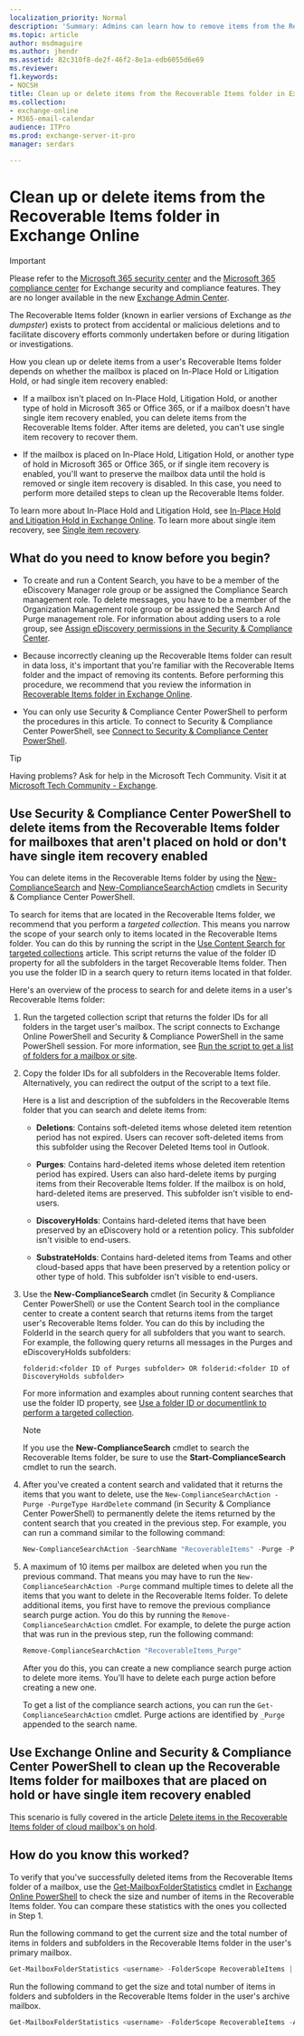 ```yaml
---
localization_priority: Normal
description: 'Summary: Admins can learn how to remove items from the Recoverable Items folder in Exchange Online.'
ms.topic: article
author: msdmaguire
ms.author: jhendr
ms.assetid: 82c310f8-de2f-46f2-8e1a-edb6055d6e69
ms.reviewer:
f1.keywords:
- NOCSH
title: Clean up or delete items from the Recoverable Items folder in Exchange Online
ms.collection:
- exchange-online
- M365-email-calendar
audience: ITPro
ms.prod: exchange-server-it-pro
manager: serdars

---
```


# Clean up or delete items from the Recoverable Items folder in Exchange Online

> [!IMPORTANT]
> Please refer to the [Microsoft 365 security center](https://security.microsoft.com/homepage) and the [Microsoft 365 compliance center](https://compliance.microsoft.com/homepage) for Exchange security and compliance features. They are no longer available in the new [Exchange Admin Center](https://admin.exchange.microsoft.com).

The Recoverable Items folder (known in earlier versions of Exchange as *the dumpster*) exists to protect from accidental or malicious deletions and to facilitate discovery efforts commonly undertaken before or during litigation or investigations.

How you clean up or delete items from a user's Recoverable Items folder depends on whether the mailbox is placed on In-Place Hold or Litigation Hold, or had single item recovery enabled:

- If a mailbox isn't placed on In-Place Hold, Litigation Hold, or another type of hold in Microsoft 365 or Office 365, or if a mailbox doesn't have single item recovery enabled, you can delete items from the Recoverable Items folder. After items are deleted, you can't use single item recovery to recover them.

- If the mailbox is placed on In-Place Hold, Litigation Hold, or another type of hold in Microsoft 365 or Office 365, or if single item recovery is enabled, you'll want to preserve the mailbox data until the hold is removed or single item recovery is disabled. In this case, you need to perform more detailed steps to clean up the Recoverable Items folder.

To learn more about In-Place Hold and Litigation Hold, see [In-Place Hold and Litigation Hold in Exchange Online](../in-place-and-litigation-holds.md). To learn more about single item recovery, see [Single item recovery](recoverable-items-folder.md#single-item-recovery).

## What do you need to know before you begin?

- To create and run a Content Search, you have to be a member of the eDiscovery Manager role group or be assigned the Compliance Search management role. To delete messages, you have to be a member of the Organization Management role group or be assigned the Search And Purge management role. For information about adding users to a role group, see [Assign eDiscovery permissions in the Security & Compliance Center](/microsoft-365/compliance/assign-ediscovery-permissions).

- Because incorrectly cleaning up the Recoverable Items folder can result in data loss, it's important that you're familiar with the Recoverable Items folder and the impact of removing its contents. Before performing this procedure, we recommend that you review the information in [Recoverable Items folder in Exchange Online](recoverable-items-folder.md).

- You can only use Security & Compliance Center PowerShell to perform the procedures in this article. To connect to Security & Compliance Center PowerShell, see [Connect to Security & Compliance Center PowerShell](/powershell/exchange/connect-to-scc-powershell).

> [!TIP]
> Having problems? Ask for help in the Microsoft Tech Community. Visit it at [Microsoft Tech Community - Exchange](https://techcommunity.microsoft.com/t5/exchange/ct-p/Exchange).

## Use Security & Compliance Center PowerShell to delete items from the Recoverable Items folder for mailboxes that aren't placed on hold or don't have single item recovery enabled
You can delete items in the Recoverable Items folder by using the [New-ComplianceSearch](/powershell/module/exchange/new-compliancesearch) and [New-ComplianceSearchAction](/powershell/module/exchange/new-compliancesearchaction) cmdlets in Security & Compliance Center PowerShell.

To search for items that are located in the Recoverable Items folder, we recommend that you perform a *targeted collection*. This means you narrow the scope of your search only to items located in the Recoverable Items folder. You can do this by running the script in the [Use Content Search for targeted collections](/microsoft-365/compliance/use-content-search-for-targeted-collections) article. This script returns the value of the folder ID property for all the subfolders in the target Recoverable Items folder. Then you use the folder ID in a search query to return items located in that folder.

Here's an overview of the process to search for and delete items in a user's Recoverable Items folder:

1. Run the targeted collection script that returns the folder IDs for all folders in the target user's mailbox. The script connects to Exchange Online PowerShell and Security & Compliance PowerShell in the same PowerShell session. For more information, see [Run the script to get a list of folders for a mailbox or site](/microsoft-365/compliance/use-content-search-for-targeted-collections#step-1-run-the-script-to-get-a-list-of-folders-for-a-mailbox-or-site).

2. Copy the folder IDs for all subfolders in the Recoverable Items folder. Alternatively, you can redirect the output of the script to a text file.

   Here is a list and description of the subfolders in the Recoverable Items folder that you can search and delete items from:

   - **Deletions**: Contains soft-deleted items whose deleted item retention period has not expired. Users can recover soft-deleted items from this subfolder using the Recover Deleted Items tool in Outlook.

   - **Purges**: Contains hard-deleted items whose deleted item retention period has expired. Users can also hard-delete items by purging items from their Recoverable Items folder. If the mailbox is on hold, hard-deleted items are preserved. This subfolder isn't visible to end-users.

   - **DiscoveryHolds**: Contains hard-deleted items that have been preserved by an eDiscovery hold or a retention policy. This subfolder isn't visible to end-users.

   - **SubstrateHolds**: Contains hard-deleted items from Teams and other cloud-based apps that have been preserved by a retention policy or other type of hold. This subfolder isn't visible to end-users.

3. Use the **New-ComplianceSearch** cmdlet (in Security & Compliance Center PowerShell) or use the Content Search tool in the compliance center to create a content search that returns items from the target user's Recoverable Items folder. You can do this by including the FolderId in the search query for all subfolders that you want to search. For example, the following query returns all messages in the Purges and eDiscoveryHolds subfolders:

   ```text
   folderid:<folder ID of Purges subfolder> OR folderid:<folder ID of DiscoveryHolds subfolder>
   ```

   For more information and examples about running content searches that use the folder ID property, see [Use a folder ID or documentlink to perform a targeted collection](/microsoft-365/compliance/use-content-search-for-targeted-collections#step-2-use-a-folder-id-or-documentlink-to-perform-a-targeted-collection).

   > [!NOTE]
   > If you use the **New-ComplianceSearch** cmdlet to search the Recoverable Items folder, be sure to use the **Start-ComplianceSearch** cmdlet to run the search.

4. After you've created a content search and validated that it returns the items that you want to delete, use the `New-ComplianceSearchAction -Purge -PurgeType HardDelete` command (in Security & Compliance Center PowerShell) to permanently delete the items returned by the content search that you created in the previous step. For example, you can run a command similar to the following command:

   ```powershell
   New-ComplianceSearchAction -SearchName "RecoverableItems" -Purge -PurgeType HardDelete
   ```

5. A maximum of 10 items per mailbox are deleted when you run the previous command. That means you may have to run the `New-ComplianceSearchAction -Purge` command multiple times to delete all the items that you want to delete in the Recoverable Items folder. To delete additional items, you first have to remove the previous compliance search purge action. You do this by running the `Remove-ComplianceSearchAction` cmdlet. For example, to delete the purge action that was run in the previous step, run the following command:

   ```powershell
   Remove-ComplianceSearchAction "RecoverableItems_Purge"
   ```

   After you do this, you can create a new compliance search purge action to delete more items. You'll have to delete each purge action before creating a new one.

   To get a list of the compliance search actions, you can run the `Get-ComplianceSearchAction` cmdlet. Purge actions are identified by `_Purge` appended to the search name.

## Use Exchange Online and Security & Compliance Center PowerShell to clean up the Recoverable Items folder for mailboxes that are placed on hold or have single item recovery enabled

This scenario is fully covered in the article [Delete items in the Recoverable Items folder of cloud mailbox's on hold](/office365/securitycompliance/delete-items-in-the-recoverable-items-folder-of-mailboxes-on-hold).

## How do you know this worked?

To verify that you've successfully deleted items from the Recoverable Items folder of a mailbox, use the [Get-MailboxFolderStatistics](/powershell/module/exchange/get-mailboxfolderstatistics) cmdlet in [Exchange Online PowerShell](/powershell/exchange/exchange-online-powershell) to check the size and number of items in the Recoverable Items folder. You can compare these statistics with the ones you collected in Step 1.
  
Run the following command to get the current size and the total number of items in folders and subfolders in the Recoverable Items folder in the user's primary mailbox.
  
```powershell
Get-MailboxFolderStatistics <username> -FolderScope RecoverableItems | FL Name,FolderAndSubfolderSize,ItemsInFolderAndSubfolders
```

Run the following command to get the size and total number of items in folders and subfolders in the Recoverable Items folder in the user's archive mailbox.

```powershell
Get-MailboxFolderStatistics <username> -FolderScope RecoverableItems -Archive | FL Name,FolderAndSubfolderSize,ItemsInFolderAndSubfolders
```
